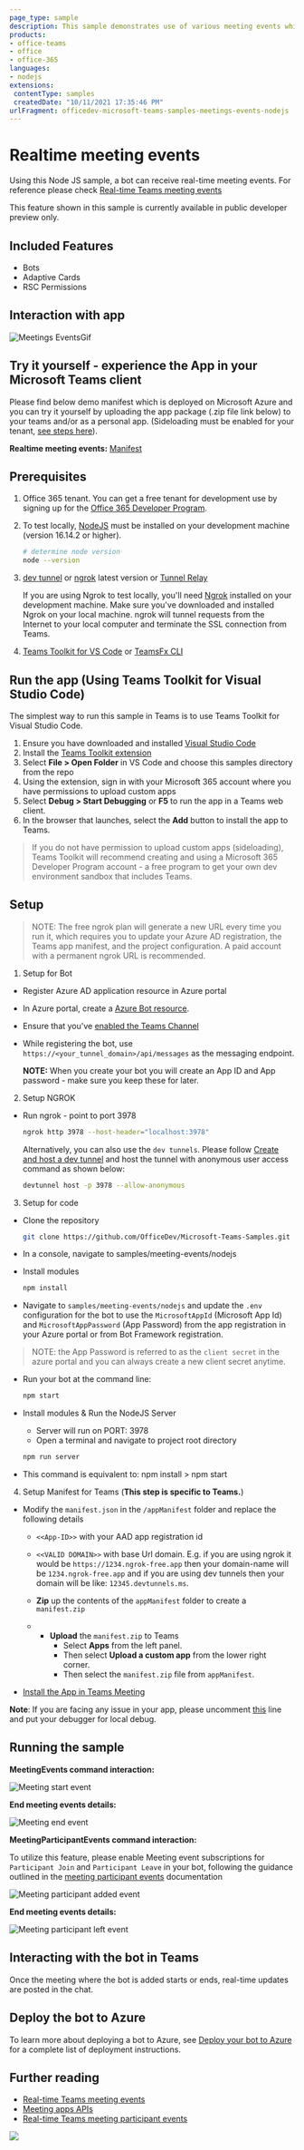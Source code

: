 ```yaml
---
page_type: sample
description: This sample demonstrates use of various meeting events which are available in bot framework v4
products:
- office-teams
- office
- office-365
languages:
- nodejs
extensions:
 contentType: samples
 createdDate: "10/11/2021 17:35:46 PM"
urlFragment: officedev-microsoft-teams-samples-meetings-events-nodejs
---
```


# Realtime meeting events

Using this Node JS sample, a bot can receive real-time meeting events.
For reference please check [Real-time Teams meeting events](https://docs.microsoft.com/microsoftteams/platform/apps-in-teams-meetings/api-references?tabs=dotnet)

This feature shown in this sample is currently available in public developer preview only.

## Included Features
* Bots
* Adaptive Cards
* RSC Permissions

## Interaction with app

![Meetings EventsGif](images/MeetingsEvents.gif)

## Try it yourself - experience the App in your Microsoft Teams client
Please find below demo manifest which is deployed on Microsoft Azure and you can try it yourself by uploading the app package (.zip file link below) to your teams and/or as a personal app. (Sideloading must be enabled for your tenant, [see steps here](https://docs.microsoft.com/microsoftteams/platform/concepts/build-and-test/prepare-your-o365-tenant#enable-custom-teams-apps-and-turn-on-custom-app-uploading)).

**Realtime meeting events:** [Manifest](/samples/meetings-events/csharp/demo-manifest/Meetings-Events.zip)

## Prerequisites

1. Office 365 tenant. You can get a free tenant for development use by signing up for the [Office 365 Developer Program](https://developer.microsoft.com/microsoft-365/dev-program).

2. To test locally, [NodeJS](https://nodejs.org/en/download/) must be installed on your development machine (version 16.14.2 or higher).

    ```bash
    # determine node version
    node --version
    ```
3. [dev tunnel](https://learn.microsoft.com/en-us/azure/developer/dev-tunnels/get-started?tabs=windows) or [ngrok](https://ngrok.com/) latest version or [Tunnel Relay](https://github.com/OfficeDev/microsoft-teams-tunnelrelay) 

   If you are using Ngrok to test locally, you'll need [Ngrok](https://ngrok.com/) installed on your development machine.
Make sure you've downloaded and installed Ngrok on your local machine. ngrok will tunnel requests from the Internet to your local computer and terminate the SSL connection from Teams.

4. [Teams Toolkit for VS Code](https://marketplace.visualstudio.com/items?itemName=TeamsDevApp.ms-teams-vscode-extension) or [TeamsFx CLI](https://learn.microsoft.com/microsoftteams/platform/toolkit/teamsfx-cli?pivots=version-one)

## Run the app (Using Teams Toolkit for Visual Studio Code)

The simplest way to run this sample in Teams is to use Teams Toolkit for Visual Studio Code.

1. Ensure you have downloaded and installed [Visual Studio Code](https://code.visualstudio.com/docs/setup/setup-overview)
1. Install the [Teams Toolkit extension](https://marketplace.visualstudio.com/items?itemName=TeamsDevApp.ms-teams-vscode-extension)
1. Select **File > Open Folder** in VS Code and choose this samples directory from the repo
1. Using the extension, sign in with your Microsoft 365 account where you have permissions to upload custom apps
1. Select **Debug > Start Debugging** or **F5** to run the app in a Teams web client.
1. In the browser that launches, select the **Add** button to install the app to Teams.

> If you do not have permission to upload custom apps (sideloading), Teams Toolkit will recommend creating and using a Microsoft 365 Developer Program account - a free program to get your own dev environment sandbox that includes Teams.

## Setup

> NOTE: The free ngrok plan will generate a new URL every time you run it, which requires you to update your Azure AD registration, the Teams app manifest, and the project configuration. A paid account with a permanent ngrok URL is recommended.

1) Setup for Bot
- Register Azure AD application resource in Azure portal
- In Azure portal, create a [Azure Bot resource](https://docs.microsoft.com/azure/bot-service/bot-builder-authentication?view=azure-bot-service-4.0&tabs=csharp%2Caadv2).

- Ensure that you've [enabled the Teams Channel](https://docs.microsoft.com/azure/bot-service/channel-connect-teams?view=azure-bot-service-4.0)
- While registering the bot, use `https://<your_tunnel_domain>/api/messages` as the messaging endpoint.

    **NOTE:** When you create your bot you will create an App ID and App password - make sure you keep these for later.

2) Setup NGROK  
 - Run ngrok - point to port 3978

   ```bash
   ngrok http 3978 --host-header="localhost:3978"
   ```  

   Alternatively, you can also use the `dev tunnels`. Please follow [Create and host a dev tunnel](https://learn.microsoft.com/en-us/azure/developer/dev-tunnels/get-started?tabs=windows) and host the tunnel with anonymous user access command as shown below:

   ```bash
   devtunnel host -p 3978 --allow-anonymous
   ```

3) Setup for code   
- Clone the repository

    ```bash
    git clone https://github.com/OfficeDev/Microsoft-Teams-Samples.git
    ```
- In a console, navigate to samples/meeting-events/nodejs    
- Install modules 

    ```bash
    npm install
    ```
- Navigate to `samples/meeting-events/nodejs` and update the `.env` configuration for the bot to use the `MicrosoftAppId` (Microsoft App Id) and `MicrosoftAppPassword` (App Password) from the app registration in your Azure portal or from Bot Framework registration. 

> NOTE: the App Password is referred to as the `client secret` in the azure portal and you can always create a new client secret anytime.

- Run your bot at the command line:

    ```bash
    npm start
    ```
- Install modules & Run the NodeJS Server
    - Server will run on PORT: 3978
    - Open a terminal and navigate to project root directory

    ```bash
    npm run server
    ```
- This command is equivalent to: npm install > npm start

4) Setup Manifest for Teams (**This step is specific to Teams.**)

- Modify the `manifest.json` in the `/appManifest` folder and replace the following details
   - `<<App-ID>>` with your AAD app registration id   
   - `<<VALID DOMAIN>>` with base Url domain. E.g. if you are using ngrok it would be `https://1234.ngrok-free.app` then your domain-name will be `1234.ngrok-free.app` and if you are using dev tunnels then your domain will be like: `12345.devtunnels.ms`.

    - **Zip** up the contents of the `appManifest` folder to create a `manifest.zip`
    - - **Upload** the `manifest.zip` to Teams
         - Select **Apps** from the left panel.
         - Then select **Upload a custom app** from the lower right corner.
         - Then select the `manifest.zip` file from `appManifest`.

- [Install the App in Teams Meeting](https://docs.microsoft.com/microsoftteams/platform/apps-in-teams-meetings/teams-apps-in-meetings?view=msteams-client-js-latest#meeting-lifecycle-scenarios)

**Note**: If you are facing any issue in your app, please uncomment [this](https://github.com/OfficeDev/Microsoft-Teams-Samples/blob/main/samples/meetings-events/nodejs/server/api/botController.js#L24) line and put your debugger for local debug.

## Running the sample

**MeetingEvents command interaction:**  

![Meeting start event](images/meeting-start.png)

**End meeting events details:**   

![Meeting end event](images/meeting-end.png)

**MeetingParticipantEvents command interaction:**   

To utilize this feature, please enable Meeting event subscriptions for `Participant Join` and `Participant Leave` in your bot, following the guidance outlined in the [meeting participant events](https://learn.microsoft.com/microsoftteams/platform/apps-in-teams-meetings/meeting-apps-apis?branch=pr-en-us-8455&tabs=channel-meeting%2Cguest-user%2Cone-on-one-call%2Cdotnet%2Cparticipant-join-event#receive-meeting-participant-events) documentation

![Meeting participant added event](MeetingEvents/Images/meeting-participant-added.png)

**End meeting events details:**   

![Meeting participant left event](MeetingEvents/Images/meeting-participant-left.png)

 ## Interacting with the bot in Teams

Once the meeting where the bot is added starts or ends, real-time updates are posted in the chat.

## Deploy the bot to Azure

To learn more about deploying a bot to Azure, see [Deploy your bot to Azure](https://aka.ms/azuredeployment) for a complete list of deployment instructions.

## Further reading

- [Real-time Teams meeting events](https://docs.microsoft.com/microsoftteams/platform/apps-in-teams-meetings/api-references?tabs=dotnet)
- [Meeting apps APIs](https://learn.microsoft.com/microsoftteams/platform/apps-in-teams-meetings/meeting-apps-apis?tabs=dotnet)
- [Real-time Teams meeting participant events](https://learn.microsoft.com/microsoftteams/platform/apps-in-teams-meetings/meeting-apps-apis?branch=pr-en-us-8455&tabs=channel-meeting%2Cguest-user%2Cone-on-one-call%2Cdotnet%2Cparticipant-join-event#receive-meeting-participant-events)

<img src="https://pnptelemetry.azurewebsites.net/microsoft-teams-samples/samples/meetings-events-nodejs" />